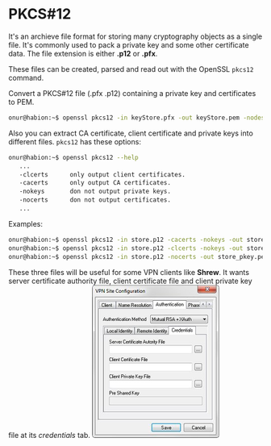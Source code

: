 # PKCS#12

It's an archieve file format for storing many cryptography objects as a single file. It's commonly used to pack a private key and some other certificate data. The file extension is either **.p12** or **.pfx**.

These files can be created, parsed and read out with the OpenSSL `pkcs12` command.

Convert a PKCS#12 file (.pfx .p12) containing a private key and certificates to PEM.
 ```bash
onur@habion:~$ openssl pkcs12 -in keyStore.pfx -out keyStore.pem -nodes
 ```
Also you can extract CA certificate, client certificate and private keys into different files. `pkcs12` has these options:
 ```bash
 onur@habion:~$ openssl pkcs12 --help
    ...
    -clcerts      only output client certificates.
    -cacerts      only output CA certificates.
    -nokeys       don not output private keys.
    -nocerts      don not output certificates.
    ...
 ```
Examples:
 ```bash
 onur@habion:~$ openssl pkcs12 -in store.p12 -cacerts -nokeys -out store_ca.pem
 onur@habion:~$ openssl pkcs12 -in store.p12 -clcerts -nokeys -out store_cl.pem
 onur@habion:~$ openssl pkcs12 -in store.p12 -nocerts -out store_pkey.pem
 ```
 These three files will be useful for some VPN clients like **Shrew**. It wants server certificate authority file, client certificate file and client private key file at its *credentials* tab.
 ![Shrew Credentials](/how_to/images/c_shrew_cert_import.jpg?raw=true "Shrew Credentials")